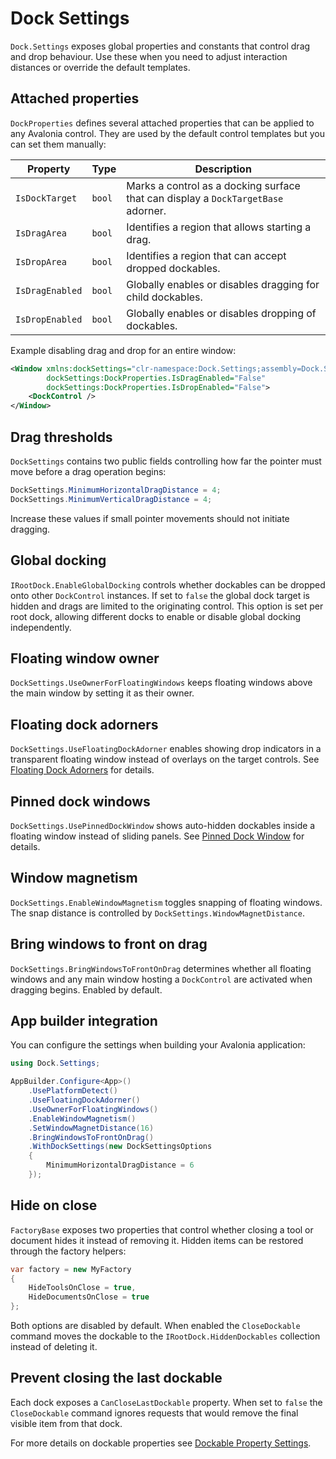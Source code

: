 # Dock Settings

`Dock.Settings` exposes global properties and constants that control drag and drop behaviour.
Use these when you need to adjust interaction distances or override the default templates.

## Attached properties

`DockProperties` defines several attached properties that can be applied to any Avalonia control.
They are used by the default control templates but you can set them manually:

| Property | Type | Description |
| -------- | ---- | ----------- |
| `IsDockTarget` | `bool` | Marks a control as a docking surface that can display a `DockTargetBase` adorner. |
| `IsDragArea` | `bool` | Identifies a region that allows starting a drag. |
| `IsDropArea` | `bool` | Identifies a region that can accept dropped dockables. |
| `IsDragEnabled` | `bool` | Globally enables or disables dragging for child dockables. |
| `IsDropEnabled` | `bool` | Globally enables or disables dropping of dockables. |

Example disabling drag and drop for an entire window:

```xml
<Window xmlns:dockSettings="clr-namespace:Dock.Settings;assembly=Dock.Settings"
        dockSettings:DockProperties.IsDragEnabled="False"
        dockSettings:DockProperties.IsDropEnabled="False">
    <DockControl />
</Window>
```

## Drag thresholds

`DockSettings` contains two public fields controlling how far the pointer must move
before a drag operation begins:

```csharp
DockSettings.MinimumHorizontalDragDistance = 4;
DockSettings.MinimumVerticalDragDistance = 4;
```

Increase these values if small pointer movements should not initiate dragging.

## Global docking

`IRootDock.EnableGlobalDocking` controls whether dockables can be dropped
onto other `DockControl` instances. If set to `false` the global dock target is
hidden and drags are limited to the originating control. This option is set per
root dock, allowing different docks to enable or disable global docking independently.

## Floating window owner

`DockSettings.UseOwnerForFloatingWindows` keeps floating windows above the main window by setting it as their owner.

## Floating dock adorners

`DockSettings.UseFloatingDockAdorner` enables showing drop indicators in a transparent floating window instead of overlays on the target controls. See [Floating Dock Adorners](dock-floating-adorners.md) for details.

## Pinned dock windows

`DockSettings.UsePinnedDockWindow` shows auto-hidden dockables inside a floating window instead of sliding panels. See [Pinned Dock Window](dock-pinned-window.md) for details.

## Window magnetism

`DockSettings.EnableWindowMagnetism` toggles snapping of floating windows. The snap distance
is controlled by `DockSettings.WindowMagnetDistance`.

## Bring windows to front on drag

`DockSettings.BringWindowsToFrontOnDrag` determines whether all floating windows
and any main window hosting a `DockControl` are activated when dragging begins.
Enabled by default.

## App builder integration

You can configure the settings when building your Avalonia application:

```csharp
using Dock.Settings;

AppBuilder.Configure<App>()
    .UsePlatformDetect()
    .UseFloatingDockAdorner()
    .UseOwnerForFloatingWindows()
    .EnableWindowMagnetism()
    .SetWindowMagnetDistance(16)
    .BringWindowsToFrontOnDrag()
    .WithDockSettings(new DockSettingsOptions
    {
        MinimumHorizontalDragDistance = 6
    });
```

## Hide on close

`FactoryBase` exposes two properties that control whether closing a tool or
document hides it instead of removing it. Hidden items can be restored through
the factory helpers:

```csharp
var factory = new MyFactory
{
    HideToolsOnClose = true,
    HideDocumentsOnClose = true
};
```

Both options are disabled by default. When enabled the `CloseDockable` command
moves the dockable to the `IRootDock.HiddenDockables` collection instead of
deleting it.

## Prevent closing the last dockable

Each dock exposes a `CanCloseLastDockable` property. When set to `false`
the `CloseDockable` command ignores requests that would remove the final
visible item from that dock.

For more details on dockable properties see [Dockable Property Settings](dock-dockable-properties.md).
